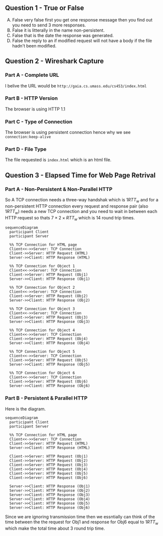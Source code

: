 
## Question 1 - True or False

<ol style="list-style-type: upper-alpha">
  <li>False very false first you get one response message then you find out you need to send 3 more responses.</li>
  <li>False it is litterally in the name non-persistent.</li>
  <li>False that is the date the response was generated.</li>
  <li>False the reply to an if modified request will not have a body if the file hadn't been modified.</li>
</ol>

## Question 2 - Wireshark Capture

### Part A - Complete URL

I belive the URL would be `http://gaia.cs.umass.edu/cs453/index.html`

### Part B - HTTP Version

The browser is using HTTP 1.1

### Part C - Type of Connection

The browser is using persistent connection hence why we see `connection:keep-alive`

### Part D - File Type

The file requested is `index.html` which is an html file.

## Question 3 - Elapsed Time for Web Page Retrival

### Part A - Non-Persistent & Non-Parallel HTTP

So A TCP connection needs a three-way handshak which is $1 {RTT}_w$ and for a non-persistent HTTP connection every request and response pair (also $1 {RTT}_w$) needs a new TCP connection and you need to wait in between each HTTP request so thats $7\times2\times {RTT}_w$ which is 14 round trip times.

```mermaid
sequenceDiagram
  participant Client
  participant Server

  %% TCP Connection for HTML page
  Client<<->>Server: TCP Connection
  Client->>Server: HTTP Request (HTML)
  Server->>Client: HTTP Response (HTML)

  %% TCP Connection for Object 1
  Client<<->>Server: TCP Connection
  Client->>Server: HTTP Request (Obj1)
  Server->>Client: HTTP Response (Obj1)

  %% TCP Connection for Object 2
  Client<<->>Server: TCP Connection
  Client->>Server: HTTP Request (Obj2)
  Server->>Client: HTTP Response (Obj2)

  %% TCP Connection for Object 3
  Client<<->>Server: TCP Connection
  Client->>Server: HTTP Request (Obj3)
  Server->>Client: HTTP Response (Obj3)

  %% TCP Connection for Object 4
  Client<<->>Server: TCP Connection
  Client->>Server: HTTP Request (Obj4)
  Server->>Client: HTTP Response (Obj4)

  %% TCP Connection for Object 5
  Client<<->>Server: TCP Connection
  Client->>Server: HTTP Request (Obj5)
  Server->>Client: HTTP Response (Obj5)

  %% TCP Connection for Object 6
  Client<<->>Server: TCP Connection
  Client->>Server: HTTP Request (Obj6)
  Server->>Client: HTTP Response (Obj6)
```

### Part B - Persistent & Parallel HTTP

Here is the diagram.

```mermaid
sequenceDiagram
  participant Client
  participant Server

  %% TCP Connection for HTML page
  Client<<->>Server: TCP Connection
  Client->>Server: HTTP Request (HTML)
  Server->>Client: HTTP Response (HTML)

  Client->>Server: HTTP Request (Obj1)
  Client->>Server: HTTP Request (Obj2)
  Client->>Server: HTTP Request (Obj3)
  Client->>Server: HTTP Request (Obj4)
  Client->>Server: HTTP Request (Obj5)
  Client->>Server: HTTP Request (Obj6)
  
  Server->>Client: HTTP Response (Obj1)
  Server->>Client: HTTP Response (Obj2)
  Server->>Client: HTTP Response (Obj3)
  Server->>Client: HTTP Response (Obj4)
  Server->>Client: HTTP Response (Obj5)
  Server->>Client: HTTP Response (Obj6)
```

Since we are ignoring transmission time then we essntially can think of the time between the the request for Obj1 and response for Obj6 equal to $1 {RTT}_w$ which make the total time about 3  round trip time.
